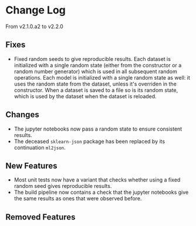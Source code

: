 # Change Log

From v2.1.0.a2 to v2.2.0

## Fixes
- Fixed random seeds to give reproducible results. Each dataset is initialized with a single random state (either from the constructor or a random number generator) which is used in all subsequent random operations. Each model is initialized with a single random state as well: it uses the random state from the dataset, unless it's overriden in the constructor. When a dataset is saved to a file so is its random state, which is used by the dataset when the dataset is reloaded.

## Changes
- The jupyter notebooks now pass a random state to ensure consistent results.
- The deceased `sklearn-json` package has been replaced by its continuation `ml2json`.
## New Features
- Most unit tests now have a variant that checks whether using a fixed random seed gives reproducible results.
- The build pipeline now contains a check that the jupyter notebooks give the same results as ones that were observed before.

## Removed Features
